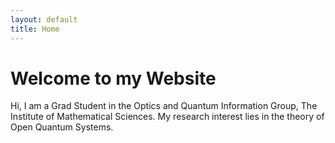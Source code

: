 ```yaml
---
layout: default
title: Home
---
```


# Welcome to my Website

Hi, I am a Grad Student in the Optics and Quantum Information Group, The Institute of Mathematical Sciences. My research interest lies in the theory of Open Quantum Systems.
